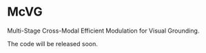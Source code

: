 # McVG
Multi-Stage Cross-Modal Efficient Modulation for Visual Grounding.

The code will be released soon.
